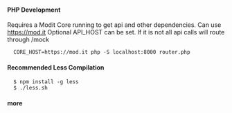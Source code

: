 #### PHP Development
Requires a Modit Core running to get api and other dependencies. Can use https://mod.it
Optional API_HOST can be set. If it is not all api calls will route through /mock
```
  CORE_HOST=https://mod.it php -S localhost:8000 router.php
```
#### Recommended Less Compilation

```
  $ npm install -g less
  $ ./less.sh
```

#### more
